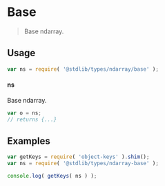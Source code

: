 # Base

> Base ndarray.

<section class="usage">

## Usage

```javascript
var ns = require( '@stdlib/types/ndarray/base' );
```

#### ns

Base ndarray.

```javascript
var o = ns;
// returns {...}
```

</section>

<!-- /.usage -->

<section class="examples">

## Examples

<!-- TODO: better examples -->

```javascript
var getKeys = require( 'object-keys' ).shim();
var ns = require( '@stdlib/types/ndarray-base' );

console.log( getKeys( ns ) );
```

</section>

<!-- /.examples -->

<section class="links">

</section>

<!-- /.links -->
